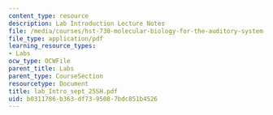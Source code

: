 ```yaml
---
content_type: resource
description: Lab Introduction Lecture Notes
file: /media/courses/hst-730-molecular-biology-for-the-auditory-system-fall-2002/b0311786b363df7395087bdc851b4526_lab_Intro_sept_25SH.pdf
file_type: application/pdf
learning_resource_types:
- Labs
ocw_type: OCWFile
parent_title: Labs
parent_type: CourseSection
resourcetype: Document
title: lab_Intro_sept_25SH.pdf
uid: b0311786-b363-df73-9508-7bdc851b4526
---
```

